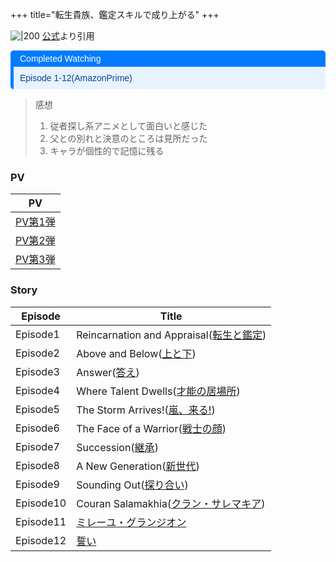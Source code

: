 
+++
title="転生貴族、鑑定スキルで成り上がる"
+++

![|200](https://pbs.twimg.com/profile_images/1775683193712283648/6CoQ_jx1_400x400.jpg)
[公式](https://www.google.com/url?sa=i&url=https%3A%2F%2Ftwitter.com%2Fkanteiskill&psig=AOvVaw2hOul3FLvZIkzpcc1gB70y&ust=1720789624828000&source=images&cd=vfe&opi=89978449&ved=0CBEQjRxqFwoTCPjK6YyHn4cDFQAAAAAdAAAAABAE)より引用



<div style="margin: 10px 0; border-left: 5px solid #007BFF; border-radius: 5px; overflow: hidden; font-family: Arial, sans-serif;"> <div style="background-color: #007BFF; color: #ffffff; padding: 5px 10px; font-weight: normal; font-size: 14px;"> Completed Watching </div> <div style="background-color: #e7f3fe; color: #084298; padding: 10px;"> <p style="margin: 0;">Episode 1-12(AmazonPrime) </p> </div> </div>

> 感想  
> 1. 従者探し系アニメとして面白いと感じた
> 2. 父との別れと決意のところは見所だった
> 3. キャラが個性的で記憶に残る


### PV
| PV                                                        |
| --------------------------------------------------------- |
| [PV第1弾](https://youtu.be/TRGuLSbrpas?si=zEkhhFHTxV1nv980) |
| [PV第2弾](https://youtu.be/e9nMpXg7P3s?si=RkUvqNvmnvHopI6X) |
| [PV第3弾](https://youtu.be/9-wiCnir-xQ?si=8IM2KMIvpsXvl_2R) |


### Story

| Episode   | Title                                                                   |
| --------- | ----------------------------------------------------------------------- |
| Episode1  | Reincarnation and Appraisal([転生と鑑定](https://kanteiskill.com/story#/01)) |
| Episode2  | Above and Below([上と下](https://kanteiskill.com/story#/02))               |
| Episode3  | Answer([答え](https://kanteiskill.com/story#/03))                         |
| Episode4  | Where Talent Dwells([才能の居場所](https://kanteiskill.com/story#/04))        |
| Episode5  | The Storm Arrives!([嵐、来る!](https://kanteiskill.com/story#/05))          |
| Episode6  | The Face of a Warrior([戦士の顔](https://kanteiskill.com/story#/06))        |
| Episode7  | Succession([継承](https://kanteiskill.com/story#/07))                     |
| Episode8  | A New Generation([新世代](https://kanteiskill.com/story#/08))              |
| Episode9  | Sounding Out([探り合い](https://kanteiskill.com/story#/09))                 |
| Episode10 | Couran Salamakhia([クラン・サレマキア](https://kanteiskill.com/story#/10))       |
| Episode11 | [ミレーユ・グランジオン](https://kanteiskill.com/story#/11)                        |
| Episode12 | [誓い](https://kanteiskill.com/story#/12)                                 |




